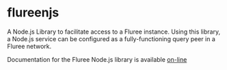 # flureenjs
A Node.js Library to facilitate access to a Fluree instance.  Using this library, a Node.js service can be configured as a fully-functioning query peer in a Fluree network.

Documentation for the Fluree Node.js library is available [on-line](https://docs.flur.ee/tools/1.0.0/nodejs/overview)